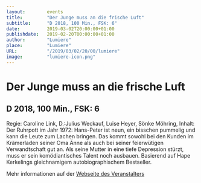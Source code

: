 ```yaml
---
layout:        events
title:         "Der Junge muss an die frische Luft"
subtitle:      "D 2018, 100 Min., FSK: 6"
date:          2019-03-02T20:00:00+01:00
publishdate:   2019-02-20T00:00:00+01:00
author:        "Lumiere"
place:         "Lumiere"
URL:           "/2019/03/02/20/00/lumiere"
image:         "lumiere-icon.png"
---
```


Der Junge muss an die frische Luft
===========

D 2018, 100 Min., FSK: 6
-----------

Regie:  Caroline Link, D.:Julius Weckauf, Luise Heyer, Sönke Möhring, Inhalt: Der Ruhrpott im Jahr 1972: Hans-Peter ist neun, ein bisschen pummelig und kann die Leute zum Lachen bringen. Das kommt sowohl bei den Kunden im Krämerladen seiner Oma Änne als auch bei seiner feierwütigen Verwandtschaft gut an. Als seine Mutter in eine tiefe Depression stürzt, muss er sein komödiantisches Talent noch ausbauen. Basierend auf Hape Kerkelings gleichnamigem autobiographischem Bestseller.

Mehr informationen auf der [Webseite des Veranstalters](http://www.lumiere.de/19/03/jungemuss.htm)
